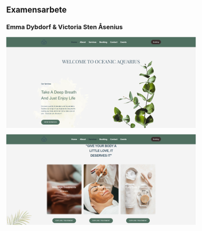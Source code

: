 ## Examensarbete 
### Emma Dybdorf & Victoria Sten Åsenius



![Preview-image-1](/frontend/src/assets/Homepage.png)

![Preview-image-2](/frontend/src/assets/Treatments.png)